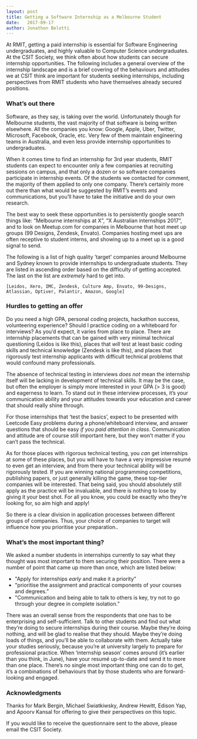 ```yaml
---
layout: post
title: Getting a Software Internship as a Melbourne Student
date:   2017-09-17
author: Jonathon Belotti
---
```



At RMIT, getting a paid internship is essential for Software Engineering undergraduates, and highly valuable to Computer Science undergraduates. At the CSIT Society, we think often about how students can secure internship opportunities. The following includes a general overview of the internship landscape and is a brief covering of the behaviours and attitudes we at CSIT think are important for students seeking internships, including perspectives from RMIT students who have themselves already secured positions.

<!--excerpt-->

### What’s out there

Software, as they say, is taking over the world. Unfortunately though for Melbourne students, the vast majority of that software is being written elsewhere. All the companies you know: Google, Apple, Uber, Twitter, Microsoft, Facebook, Oracle, etc. Very few of them maintain engineering teams in Australia, and even less provide internship opportunities to undergraduates.

When it comes time to find an internship for 3rd year students, RMIT students can expect to encounter only a few companies at recruiting sessions on campus, and that only a dozen or so software companies participate in internship events. Of the students we contacted for comment, the majority of them applied to only one company. There’s certainly more out there than what would be suggested by RMIT’s events and communications, but you’ll have to take the initiative and do your own research.

The best way to seek these opportunities is to persistently google search things like: “Melbourne internships at X”, “X Australian internships 2017”, and to look on Meetup.com for companies in Melbourne that host meet up groups (99 Designs, Zendesk, Envato). Companies hosting meet ups are often receptive to student interns, and showing up to a meet up is a good signal to send.

The following is a list of high quality ’target' companies around Melbourne and Sydney known to provide internships to undergraduate students. They are listed in ascending order based on the difficulty of getting accepted. The last on the list are *extremely* hard to get into.

`[Leidos, Xero, IMC, Zendesk, Culture Amp, Envato, 99-Designs, Atlassian, Optiver, Palantir, Amazon, Google]`

### Hurdles to getting an offer

Do you need a high GPA, personal coding projects, hackathon success, volunteering experience? Should I practice coding on a whiteboard for interviews? As you’d expect, it varies from place to place. There are internship placements that can be gained with very minimal technical questioning  (Leidos is like this), places that *will* test at least basic coding skills and technical knowledge (Zendesk is like this), and places that rigorously test internship applicants with difficult technical problems that would confound many professionals.

The absence of technical testing in interviews *does not* mean the internship itself will be lacking in development of technical skills. It may be the case, but often the employer is simply more interested in your GPA (> 3 is good) and eagerness to learn. To stand out in these interview processes, it’s your communication ability and your attitudes towards your education and career that should really shine through.

For those internships that ‘test the basics’, expect to be presented with Leetcode Easy problems during a phone/whiteboard interview, and answer questions that should be easy *if you paid attention in class*. Communication and attitude are of course still important here, but they won’t matter if you can’t pass the technical.

As for those places with rigorous technical testing, you *can* get internships at some of these places, but you will have to have a very impressive resumé to even get an interview, and from there your technical ability will be rigorously tested. If you are winning national programming competitions, publishing papers, or just generally killing the game, these top-tier companies will be interested. That being said, you should absolutely still apply as the practice will be invaluable, and there is nothing to lose by giving it your best shot. For all you know, you could be exactly who they’re looking for, so aim high and apply!

So there is a clear division in application processes between different groups of companies. Thus, your choice of companies to target will influence how you prioritise your preparation..

### What’s the most important thing?

We asked a number students in internships currently to say what they thought was most important to them securing their position. There were a number of point that came up more than once, which are listed below:

* "Apply for internships *early* and make it a priority”
* "prioritise the assignment and practical components of your courses and degrees.”
* "Communication and being able to talk to others is key, try not to go through your degree in complete isolation.”

There was an overall sense from the respondents that one has to be enterprising and self-sufficient. Talk to other students and find out what they’re doing to secure internships during their course. Maybe they’re doing nothing, and will be glad to realise that they should. Maybe they’re doing loads of things, and you’ll be able to collaborate with them. Actually take your studies seriously, because you’re at university largely to prepare for professional practice. When ‘internship season’ comes around (it’s earlier than you think, in June), have your resumé up-to-date and send it to more than one place. There’s no single most important thing one can do to get, it’s a combinations of behaviours that by those students who are forward-looking and engaged.

### Acknowledgments

Thanks for Mark Bergin, Michael Swiatkiwsky, Andrew Hewitt, Edison Yap, and Apoorv Kansal for offering to give their perspectives on this topic.

If you would like to receive the questionnaire sent to the above, please email the CSIT Society.
